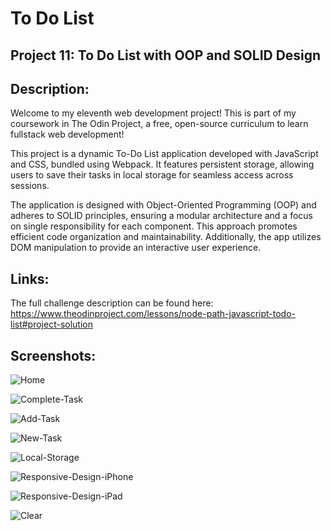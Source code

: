 # To Do List
## Project 11: To Do List with OOP and SOLID Design 

## Description: 
Welcome to my eleventh web development project! This is part of my coursework in The Odin Project, a free, open-source curriculum to learn fullstack web development! 

This project is a dynamic To-Do List application developed with JavaScript and CSS, bundled using Webpack. It features persistent storage, allowing users to save their tasks in local storage for seamless access across sessions.

The application is designed with Object-Oriented Programming (OOP) and adheres to SOLID principles, ensuring a modular architecture and a focus on single responsibility for each component. This approach promotes efficient code organization and maintainability. Additionally, the app utilizes DOM manipulation to provide an interactive user experience.

## Links:
The full challenge description can be found here: https://www.theodinproject.com/lessons/node-path-javascript-todo-list#project-solution

## Screenshots: 
![Home](/screenshots/Home.png)

![Complete-Task](/screenshots/Complete-Task.png)

![Add-Task](/screenshots/Add-Task.png)

![New-Task](/screenshots/New-Task.png)

![Local-Storage](/screenshots/Local-Storage.png)

![Responsive-Design-iPhone](/screenshots/Responsive-iPhone.png)

![Responsive-Design-iPad](/screenshots/Responsive-iPad.png)

![Clear](/screenshots/Clear.png)
